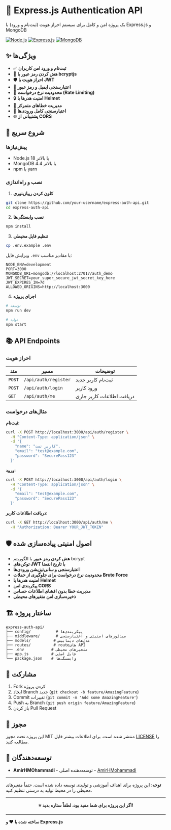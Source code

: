 # 🔐 Express.js Authentication API

یک پروژه امن و کامل برای سیستم احراز هویت (ثبت‌نام و ورود) با Express.js و MongoDB

[![Node.js](https://img.shields.io/badge/Node.js-18+-green.svg)](https://nodejs.org/)
[![Express.js](https://img.shields.io/badge/Express.js-4.18+-blue.svg)](https://expressjs.com/)
[![MongoDB](https://img.shields.io/badge/MongoDB-7.0+-green.svg)](https://mongodb.com)

## ✨ ویژگی‌ها

- ✅ **ثبت‌نام و ورود امن کاربران**
- 🔐 **هش کردن رمز عبور با bcryptjs**
- 🛡️ **احراز هویت با JWT**
- 📧 **اعتبارسنجی ایمیل و رمز عبور**
- 🚀 **محدودیت نرخ درخواست (Rate Limiting)**
- 🔒 **امنیت هدرها با Helmet**
- 🛟 **مدیریت خطاهای متمرکز**
- 📝 **اعتبارسنجی کامل ورودی‌ها**
- 🌐 **پشتیبانی از CORS**

## 🚀 شروع سریع

### پیش‌نیازها

- Node.js 18 یا بالاتر
- MongoDB 4.4 یا بالاتر
- npm یا yarn

### نصب و راه‌اندازی

1. **کلون کردن ریپازیتوری**
```bash
git clone https://github.com/your-username/express-auth-api.git
cd express-auth-api
```

2. **نصب وابستگی‌ها**
```bash
npm install
```

3. **تنظیم فایل محیطی**
```bash
cp .env.example .env
```
ویرایش فایل `.env` با مقادیر مناسب:
```env
NODE_ENV=development
PORT=3000
MONGODB_URI=mongodb://localhost:27017/auth_demo
JWT_SECRET=your_super_secure_jwt_secret_key_here
JWT_EXPIRES_IN=7d
ALLOWED_ORIGINS=http://localhost:3000
```

4. **اجرای پروژه**
```bash
# توسعه
npm run dev

# تولید
npm start
```

## 📚 API Endpoints

### احراز هویت

| متد | مسیر | توضیحات |
|-----|------|---------|
| `POST` | `/api/auth/register` | ثبت‌نام کاربر جدید |
| `POST` | `/api/auth/login` | ورود کاربر |
| `GET` | `/api/auth/me` | دریافت اطلاعات کاربر جاری |

### مثال‌های درخواست

**ثبت‌نام:**
```bash
curl -X POST http://localhost:3000/api/auth/register \
  -H "Content-Type: application/json" \
  -d '{
    "name": "کاربر تست",
    "email": "test@example.com",
    "password": "SecurePass123"
  }'
```

**ورود:**
```bash
curl -X POST http://localhost:3000/api/auth/login \
  -H "Content-Type: application/json" \
  -d '{
    "email": "test@example.com",
    "password": "SecurePass123"
  }'
```

**دریافت اطلاعات کاربر:**
```bash
curl -X GET http://localhost:3000/api/auth/me \
  -H "Authorization: Bearer YOUR_JWT_TOKEN"
```

## 🛡️ اصول امنیتی پیاده‌سازی شده

- **هش کردن رمز عبور** با الگوریتم bcrypt
- **توکن‌های JWT با تاریخ انقضا**
- **اعتبارسنجی و سانی‌تیزیشن ورودی‌ها**
- **محدودیت نرخ درخواست برای جلوگیری از حملات Brute Force**
- **امنیت هدرها با Helmet**
- **پیکربندی امن CORS**
- **مدیریت خطا بدون افشای اطلاعات حساس**
- **ذخیره‌سازی امن متغیرهای محیطی**

## 🏗️ ساختار پروژه

```
express-auth-api/
├── config/           # پیکربندی‌ها
├── middleware/       # میدلورهای امنیتی و اعتبارسنجی
├── models/          # مدل‌های دیتابیس
├── routes/          # routeهای API
├── .env            # متغیرهای محیطی
├── app.js          # فایل اصلی
└── package.json    # وابستگی‌ها
```

## 🤝 مشارکت

1. Fork کردن پروژه
2. ایجاد Branch جدید (`git checkout -b feature/AmazingFeature`)
3. Commit تغییرات (`git commit -m 'Add some AmazingFeature'`)
4. Push به Branch (`git push origin feature/AmazingFeature`)
5. باز کردن Pull Request

## 📝 مجوز

این پروژه تحت مجوز MIT منتشر شده است. برای اطلاعات بیشتر فایل [LICENSE](LICENSE) را مطالعه کنید.

## 👥 توسعه‌دهندگان

- **AmirHMOhammadi** - توسعه‌دهنده اصلی - [AmirHMohammadi](https://github.com/AmirHMohammadi1)

---

**توجه**: این پروژه برای اهداف آموزشی و تولیدی توسعه داده شده است. حتماً متغیرهای محیطی را در محیط تولید به درستی تنظیم کنید.

---

<div align="center">

**⭐ اگر این پروژه برای شما مفید بود، لطفاً ستاره بدید!**

</div>


---

**ساخته شده با ❤️ و Express.js**
